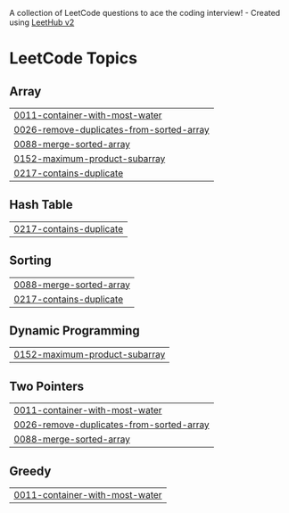 A collection of LeetCode questions to ace the coding interview! - Created using [LeetHub v2](https://github.com/arunbhardwaj/LeetHub-2.0)
<!---LeetCode Topics Start-->
# LeetCode Topics
## Array
|  |
| ------- |
| [0011-container-with-most-water](https://github.com/SanjanaGharat/Leetcode/tree/master/0011-container-with-most-water) |
| [0026-remove-duplicates-from-sorted-array](https://github.com/SanjanaGharat/Leetcode/tree/master/0026-remove-duplicates-from-sorted-array) |
| [0088-merge-sorted-array](https://github.com/SanjanaGharat/Leetcode/tree/master/0088-merge-sorted-array) |
| [0152-maximum-product-subarray](https://github.com/SanjanaGharat/Leetcode/tree/master/0152-maximum-product-subarray) |
| [0217-contains-duplicate](https://github.com/SanjanaGharat/Leetcode/tree/master/0217-contains-duplicate) |
## Hash Table
|  |
| ------- |
| [0217-contains-duplicate](https://github.com/SanjanaGharat/Leetcode/tree/master/0217-contains-duplicate) |
## Sorting
|  |
| ------- |
| [0088-merge-sorted-array](https://github.com/SanjanaGharat/Leetcode/tree/master/0088-merge-sorted-array) |
| [0217-contains-duplicate](https://github.com/SanjanaGharat/Leetcode/tree/master/0217-contains-duplicate) |
## Dynamic Programming
|  |
| ------- |
| [0152-maximum-product-subarray](https://github.com/SanjanaGharat/Leetcode/tree/master/0152-maximum-product-subarray) |
## Two Pointers
|  |
| ------- |
| [0011-container-with-most-water](https://github.com/SanjanaGharat/Leetcode/tree/master/0011-container-with-most-water) |
| [0026-remove-duplicates-from-sorted-array](https://github.com/SanjanaGharat/Leetcode/tree/master/0026-remove-duplicates-from-sorted-array) |
| [0088-merge-sorted-array](https://github.com/SanjanaGharat/Leetcode/tree/master/0088-merge-sorted-array) |
## Greedy
|  |
| ------- |
| [0011-container-with-most-water](https://github.com/SanjanaGharat/Leetcode/tree/master/0011-container-with-most-water) |
<!---LeetCode Topics End-->